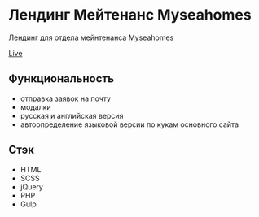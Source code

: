 # Лендинг Мейтенанс Myseahomes

Лендинг для отдела мейнтенанса Myseahomes

[Live](https://myseahomes.com/maintenance/)

## Функциональность

- отправка заявок на почту
- модалки
- русская и английская версия
- автоопределение языковой версии по кукам основного сайта

## Стэк

- HTML
- SCSS
- jQuery
- PHP
- Gulp
